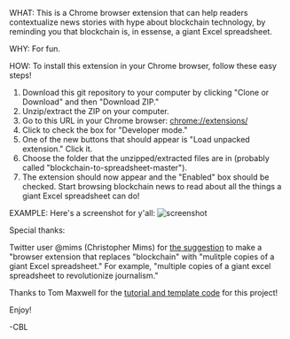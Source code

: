 WHAT: 
This is a Chrome browser extension that can help readers contextualize news stories with hype about blockchain technology, by reminding you that blockchain is, in essense, a giant Excel spreadsheet.

WHY:
For fun.

HOW:
To install this extension in your Chrome browser, follow these easy steps! 

1. Download this git repository to your computer by clicking "Clone or Download" and then "Download ZIP." 
2. Unzip/extract the ZIP on your computer.
3. Go to this URL in your Chrome browser: [chrome://extensions/](chrome://extensions/)
4. Click to check the box for "Developer mode."
5. One of the new buttons that should appear is "Load unpacked extension." Click it. 
6. Choose the folder that the unzipped/extracted files are in (probably called "blockchain-to-spreadsheet-master").
7. The extension should now appear and the "Enabled" box should be checked. Start browsing blockchain news to read about all the things a giant Excel spreadsheet can do!

EXAMPLE:
Here's a screenshot for y'all:
![screenshot](https://user-images.githubusercontent.com/22127496/36832800-dde60102-1ce1-11e8-9559-4c4d93456376.png)

Special thanks:

Twitter user @mims (Christopher Mims) for [the suggestion](https://twitter.com/mims/status/968967786130300928) to make a "browser extension that replaces "blockchain" with "mulitple copies of a giant Excel spreadsheet." For example, "multiple copies of a giant excel spreadsheet to revolutionize journalism." 

Thanks to Tom Maxwell for the [tutorial and template code](https://9to5google.com/2015/06/14/how-to-make-a-chrome-extensions/) for this project! 

Enjoy!

-CBL
